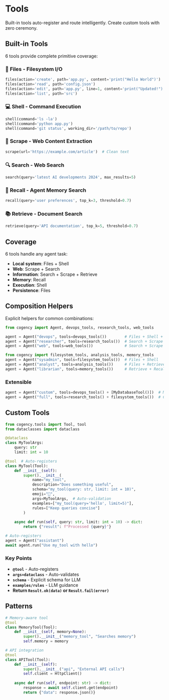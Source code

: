 # Tools

Built-in tools auto-register and route intelligently. Create custom tools with zero ceremony.

## Built-in Tools

6 tools provide complete primitive coverage:

### 📁 **Files** - Filesystem I/O
```python
files(action='create', path='app.py', content='print("Hello World")')
files(action='read', path='config.json')
files(action='edit', path='app.py', line=1, content='print("Updated!")')
files(action='list', path='src')
```

### 💻 **Shell** - Command Execution
```python
shell(command='ls -la')
shell(command='python app.py')
shell(command='git status', working_dir='/path/to/repo')
```



### 📖 **Scrape** - Web Content Extraction
```python
scrape(url='https://example.com/article')  # Clean text
```

### 🔍 **Search** - Web Search
```python
search(query='latest AI developments 2024', max_results=5)
```

### 🧠 **Recall** - Agent Memory Search
```python
recall(query='user preferences', top_k=3, threshold=0.7)
```

### 📚 **Retrieve** - Document Search  
```python
retrieve(query='API documentation', top_k=5, threshold=0.7)
```

## Coverage

6 tools handle any agent task:
- **Local system**: Files + Shell
- **Web**: Scrape + Search  
- **Information**: Search + Scrape + Retrieve  
- **Memory**: Recall
- **Execution**: Shell
- **Persistence**: Files

## Composition Helpers

Explicit helpers for common combinations:

```python
from cogency import Agent, devops_tools, research_tools, web_tools

agent = Agent("devops", tools=devops_tools())        # Files + Shell + Search
agent = Agent("researcher", tools=research_tools())  # Search + Scrape + Retrieve
agent = Agent("web", tools=web_tools())              # Search + Scrape

from cogency import filesystem_tools, analysis_tools, memory_tools
agent = Agent("sysadmin", tools=filesystem_tools())  # Files + Shell
agent = Agent("analyst", tools=analysis_tools())     # Files + Retrieve + Recall
agent = Agent("librarian", tools=memory_tools())     # Retrieve + Recall
```

### Extensible

```python
agent = Agent("custom", tools=devops_tools() + [MyDatabaseTool()])  # Mix presets
agent = Agent("full", tools=research_tools() + filesystem_tools())  # Combine
```

## Custom Tools

```python
from cogency.tools import Tool, tool
from dataclasses import dataclass

@dataclass 
class MyToolArgs:
    query: str
    limit: int = 10

@tool  # Auto-registers
class MyTool(Tool):
    def __init__(self):
        super().__init__(
            name="my_tool",
            description="Does something useful", 
            schema="my_tool(query: str, limit: int = 10)",
            emoji="🔧",
            args=MyToolArgs,  # Auto-validation
            examples=["my_tool(query='hello', limit=5)"],
            rules=["Keep queries concise"]
        )
    
    async def run(self, query: str, limit: int = 10) -> dict:
        return {"result": f"Processed {query}"}

# Auto-registers
agent = Agent("assistant")
await agent.run("Use my_tool with hello")
```

### Key Points
- **`@tool`** - Auto-registers
- **`args=dataclass`** - Auto-validates  
- **`schema`** - Explicit schema for LLM
- **`examples/rules`** - LLM guidance
- **Return `Result.ok(data)` or `Result.fail(error)`**

## Patterns

```python
# Memory-aware tool
@tool
class MemoryTool(Tool):
    def __init__(self, memory=None):
        super().__init__("memory_tool", "Searches memory")
        self.memory = memory

# API integration
@tool  
class APITool(Tool):
    def __init__(self):
        super().__init__("api", "External API calls")
        self.client = HttpClient()
        
    async def run(self, endpoint: str) -> dict:
        response = await self.client.get(endpoint)
        return {"data": response.json()}
```